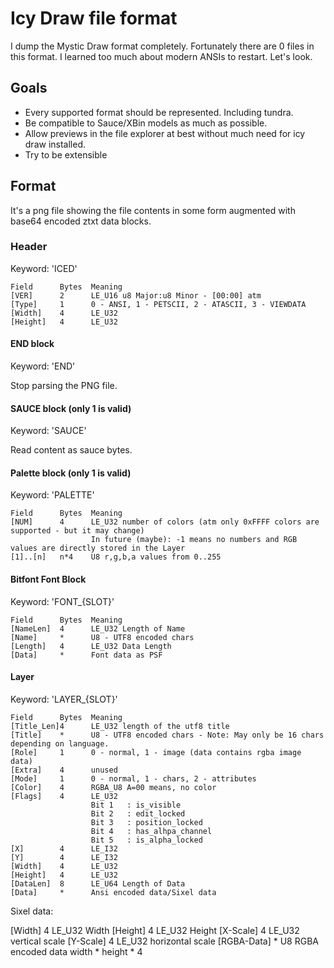 # Icy Draw file format

I dump the Mystic Draw format completely. Fortunately there are 0 files in this format. 
I learned too much about modern ANSIs to restart.
Let's look.

## Goals

- Every supported format should be represented. Including tundra.
- Be compatible to Sauce/XBin models as much as possible.
- Allow previews in the file explorer at best without much need for icy draw installed.
- Try to be extensible


## Format

It's a png file showing the file contents in some form augmented with base64 encoded ztxt data blocks.

### Header
Keyword: 'ICED'
```
Field      Bytes  Meaning
[VER]      2      LE_U16 u8 Major:u8 Minor - [00:00] atm
[Type]     1      0 - ANSI, 1 - PETSCII, 2 - ATASCII, 3 - VIEWDATA
[Width]    4      LE_U32
[Height]   4      LE_U32

```

#### END block
Keyword: 'END'

Stop parsing the PNG file.

#### SAUCE block (only 1 is valid)
Keyword: 'SAUCE'

Read content as sauce bytes.

#### Palette block (only 1 is valid)

Keyword: 'PALETTE'

```
Field      Bytes  Meaning
[NUM]      4      LE_U32 number of colors (atm only 0xFFFF colors are supported - but it may change)
                  In future (maybe): -1 means no numbers and RGB values are directly stored in the Layer    
[1]..[n]   n*4    U8 r,g,b,a values from 0..255
```

#### Bitfont Font Block
Keyword: 'FONT_{SLOT}'

```
Field      Bytes  Meaning
[NameLen]  4      LE_U32 Length of Name
[Name]     *      U8 - UTF8 encoded chars
[Length]   4      LE_U32 Data Length
[Data]     *      Font data as PSF
```

#### Layer
Keyword: 'LAYER_{SLOT}'

```
Field      Bytes  Meaning
[Title_Len]4      LE_U32 length of the utf8 title
[Title]    *      U8 - UTF8 encoded chars - Note: May only be 16 chars depending on language.
[Role]     1      0 - normal, 1 - image (data contains rgba image data)
[Extra]    4      unused 
[Mode]     1      0 - normal, 1 - chars, 2 - attributes
[Color]    4      RGBA_U8 A=00 means, no color
[Flags]    4      LE_U32
                  Bit 1   : is_visible
                  Bit 2   : edit_locked
                  Bit 3   : position_locked
                  Bit 4   : has_alhpa_channel
                  Bit 5   : is_alpha_locked
[X]        4      LE_I32
[Y]        4      LE_I32
[Width]    4      LE_U32
[Height]   4      LE_U32
[DataLen]  8      LE_U64 Length of Data
[Data]     *      Ansi encoded data/Sixel data
```

Sixel data:

[Width]      4      LE_U32 Width
[Height]     4      LE_U32 Height
[X-Scale]    4      LE_U32 vertical scale
[Y-Scale]    4      LE_U32 horizontal scale 
[RGBA-Data]  *      U8 RGBA encoded data width * height * 4